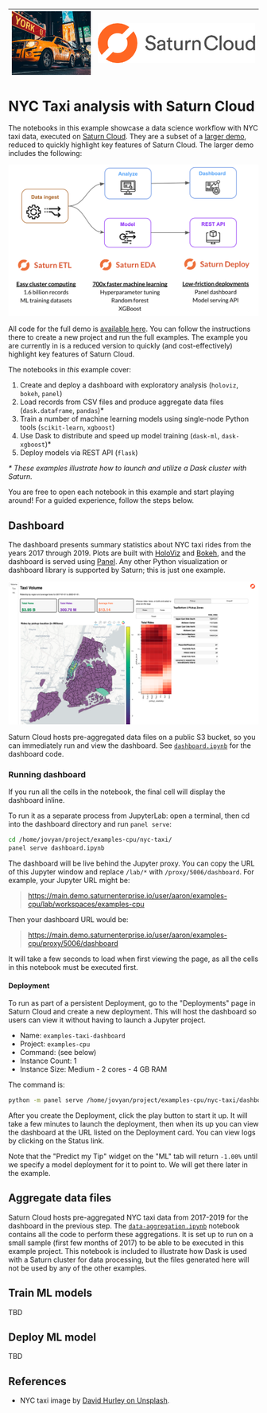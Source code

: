 |<img src="img/taxi.png" width="200" /> | <img src="img/saturn.png" width="400" />|
| -- | -- |

# NYC Taxi analysis with Saturn Cloud

The notebooks in this example showcase a data science workflow with NYC taxi data, executed on [Saturn Cloud](https://www.saturncloud.io/). They are a subset of a [larger demo](https://youtu.be/SgXSIbB4Hik), reduced to quickly highlight key features of Saturn Cloud. The larger demo includes the following:

<img src="img/pipeline.png" width="800">

All code for the full demo is [available here](https://github.com/saturncloud/saturn-cloud-examples/tree/main/taxi_demo). You can follow the instructions there to create a new project and run the full examples. The example you are currently in is a reduced version to quickly (and cost-effectively) highlight key features of Saturn Cloud.

The notebooks in _this_ example cover:

1. Create and deploy a dashboard with exploratory analysis (`holoviz`, `bokeh`, `panel`)
1. Load records from CSV files and produce aggregate data files (`dask.dataframe`, `pandas`)*
1. Train a number of machine learning models using single-node Python tools (`scikit-learn`, `xgboost`)
1. Use Dask to distribute and speed up model training (`dask-ml`, `dask-xgboost`)*
1. Deploy models via REST API (`flask`)

_\* These examples illustrate how to launch and utilize a Dask cluster with Saturn._

You are free to open each notebook in this example and start playing around! For a guided experience, follow the steps below.

## Dashboard

The dashboard presents summary statistics about NYC taxi rides from the years 2017 through 2019. Plots are built with [HoloViz](https://holoviz.org/) and [Bokeh](https://bokeh.org/), and the dashboard is served using [Panel](https://panel.holoviz.org/). Any other Python visualization or dashboard library is supported by Saturn; this is just one example.

![dashboard](img/dashboard.png)

Saturn Cloud hosts pre-aggregated data files on a public S3 bucket, so you can immediately run and view the dashboard. See [`dashboard.ipynb`](dashboard.ipynb) for the dashboard code. 

### Running dashboard

If you run all the cells in the notebook, the final cell will display the dashboard inline.

To run it as a separate process from JupyterLab: open a terminal, then cd into the dashboard directory and run `panel serve`:

```bash
cd /home/jovyan/project/examples-cpu/nyc-taxi/
panel serve dashboard.ipynb
```

The dashboard will be live behind the Jupyter proxy. You can copy the URL of this Jupyter window and replace `/lab/*` with `/proxy/5006/dashboard`. For example, your Jupyter URL might be:

> https://main.demo.saturnenterprise.io/user/aaron/examples-cpu/lab/workspaces/examples-cpu

Then your dashboard URL would be: 

> https://main.demo.saturnenterprise.io/user/aaron/examples-cpu/proxy/5006/dashboard

It will take a few seconds to load when first viewing the page, as all the cells in this notebook must be executed first.

#### Deployment 

To run as part of a persistent Deployment, go to the "Deployments" page in Saturn Cloud and create a new deployment. This will host the dashboard so users can view it without having to launch a Jupyter project.

- Name: `examples-taxi-dashboard`
- Project: `examples-cpu`
- Command: (see below)
- Instance Count: 1
- Instance Size: Medium - 2 cores - 4 GB RAM

The command is:

```bash
python -m panel serve /home/jovyan/project/examples-cpu/nyc-taxi/dashboard.ipynb --port=8000 --address="0.0.0.0" --allow-websocket-origin="*"
```

After you create the Deployment, click the play button to start it up. It will take a few minutes to launch the deployment, then when its up you can view the dashboard at the URL listed on the Deployment card. You can view logs by clicking on the Status link.

Note that the "Predict my Tip" widget on the "ML" tab will return `-1.00%` until we specify a model deployment for it to point to. We will get there later in the example.

## Aggregate data files

Saturn Cloud hosts pre-aggregated NYC taxi data from 2017-2019 for the dashboard in the previous step. The [`data-aggregation.ipynb`](data-aggregation.ipynb) notebook contains all the code to perform these aggregations. It is set up to run on a small sample (first few months of 2017) to be able to be executed in this example project. This notebook is included to illustrate how Dask is used with a Saturn cluster for data processing, but the files generated here will not be used by any of the other examples. 

## Train ML models

TBD

## Deploy ML model

TBD


## References

- NYC taxi image by [David Hurley on Unsplash](https://unsplash.com/photos/aPlUUmO4qr8).